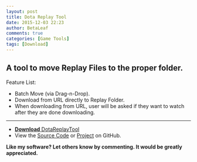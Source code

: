 ```yaml
---
layout: post
title: Dota Replay Tool
date: 2015-12-03 22:23
author: BetaLeaf
comments: true
categories: [Game Tools]
tags: [Download]
---  
```

## A tool to move Replay Files to the proper folder.  
Feature List:  

  - Batch Move (via Drag-n-Drop).  
  - Download from URL directly to Replay Folder.  
  - When downloading from URL, user will be asked if they want to watch after they are done downloading.  

---

  - [**Download** DotaReplayTool](https://github.com/BetaLeaf/DotaReplayTool/blob/master/DotaReplayTool.exe?raw=true)  
  - View the [Source Code](https://github.com/BetaLeaf/DotaReplayTool/blob/master/DotaReplayTool.au3) or [Project](https://github.com/BetaLeaf/DotaReplayTool) on GitHub.

**Like my software? Let others know by commenting. It would be greatly appreciated.**  